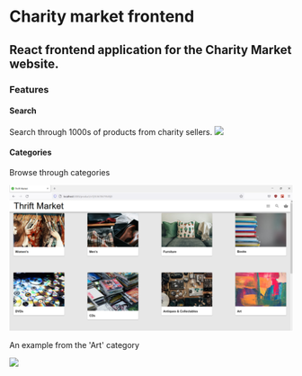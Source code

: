 # Charity market frontend

## React frontend application for the Charity Market website.

### Features

#### Search 
Search through 1000s of products from charity sellers.
<img src="/screenshots/search.gif" />

#### Categories

Browse through categories

<img src="/screenshots/categories.png" />

An example from the 'Art' category

<img src="/screenshots/art.gif" />
